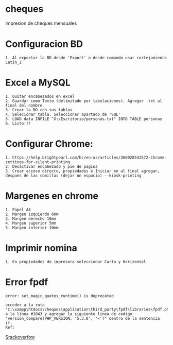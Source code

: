 # cheques
Impresion de cheques mensuales

# Configuracion BD
	1. Al exportar la BD desde 'Export' o desde comando usar cortejamiento Latin_1
	
# Excel a MySQL
	1. Quitar encabezados en excel
	2. Guardar como Texto (delimitado por tabulaciones). Agregar .txt al final del nombre
	3. Crear la BD con sus tablas
	4. Selecionar tabla. Seleccionar apartado de 'SQL'
	5. LOAD data INFILE "X:/Escritorio/personas.txt" INTO TABLE personas
	6. Listo!!!

# Configurar Chrome:
	1. https://help.brightpearl.com/hc/en-us/articles/360028542572-Chrome-settings-for-silent-printing
	2. Desactivar encabezado y pie de pagina
	3. Crear acceso directo, propiedades e Iniciar en al final agregar, despues de las comillas (dejar un espacio) --kiosk-printing

# Margenes en chrome
	1. Papel A4
  	2. Margen izquierdo 6mm
  	3. Margen derecho 10mm
  	4. Margen superior 5mm
  	5. Margen inferior 10mm

# Imprimir nomina
	1. En propiedades de impresora seleccionar Carta y Horizontal

# Error fpdf
 	error: set_magic_quotes_runtime() is deprecated
	
	acceder a la ruta "C:\xampp\htdocs\cheques\application\third_party\fpdf\libraries\fpdf.php" a la linea #1043 y agregar la siguiente linea de codigo "version_compare(PHP_VERSION, '5.3.0', '<')" dentro de la sentencia if.
	Ref:
[Srackoverfow](https://stackoverflow.com/questions/2217955/how-can-i-replace-the-deprecated-set-magic-quotes-runtime-in-php)
